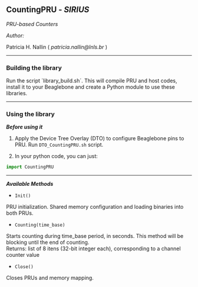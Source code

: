 ## CountingPRU - _SIRIUS_
_PRU-based Counters_  



_Author:_

Patricia H. Nallin ( _patricia.nallin@lnls.br_ )

_____


### Building the library

Run the script ´library_build.sh´. This will compile PRU and host codes, install it to your Beaglebone and create a Python module to use these libraries.



_____

### Using the library


_**Before using it**_

1. Apply the Device Tree Overlay (DTO) to configure Beaglebone pins to PRU. Run `DTO_CountingPRU.sh` script.

2. In your python code, you can just:
```python
import CountingPRU
```  

---


_**Available Methods**_

- ```Init()```

PRU initialization. Shared memory configuration and loading binaries into both PRUs.  


- ```Counting(time_base)```

Starts counting during time_base period, in seconds. This method will be blocking until the end of counting.  
Returns: list of 8 itens (32-bit integer each), corresponding to a channel counter value


- ```Close()```

Closes PRUs and memory mapping.